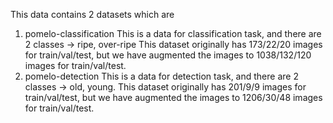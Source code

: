 This data contains 2 datasets which are

1. pomelo-classification
   This is a data for classification task, and there are 2 classes -> ripe, over-ripe
   This dataset originally has 173/22/20 images for train/val/test, but we have augmented the images to 1038/132/120 images for train/val/test.
2. pomelo-detection
   This is a data for detection task, and there are 2 classes -> old, young.
   This dataset originally has 201/9/9 images for train/val/test, but we have augmented the images to 1206/30/48 images for train/val/test.

